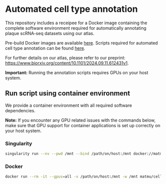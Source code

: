# Automated cell type annotation

This repository includes a receipee for a Docker image containing the complete software environment required for automatically annotating plaque scRNA-seq datasets using our atlas. 

Pre-build Docker images are available [here](https://hub.docker.com/repository/docker/matmu/cell_type_annotation). Scripts required for automated cell type annotation can be found [here](https://github.com/kotr98/plaque-atlas-mapping).

For further details on our atlas, please refer to our preprint: https://www.biorxiv.org/content/10.1101/2024.09.11.612431v1⁠. 

**Important:** Running the annotation scripts requires GPUs on your host system.


## Run script using container environment

We provide a container environment with all required software dependencies.

**Note:** If you encounter any GPU related issues with the commands below, make sure that GPU support for container applications is set up correctly on your host system.


### Singularity

```bash
singularity run --nv --pwd /mnt --bind /path/on/host:/mnt docker://matmu/cell_type_annotation:latest bash
```

### Docker

```bash
docker run --rm -it --gpus=all -v /path/on/host:/mnt -w /mnt matmu/cell_type_annotation:latest bash
```


